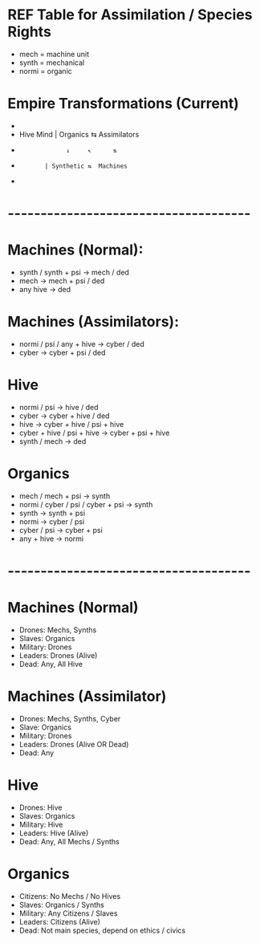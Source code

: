 # REF Table for Assimilation / Species Rights
 * mech = machine unit
 * synth = mechanical
 * normi = organic

# Empire Transformations (Current)
 - 
 -  Hive Mind | Organics  ⇆ Assimilators
 -                  ↓     ↖      ⇅ 
 -            | Synthetic ⇆  Machines  
 - 

# -------------------------------------

# Machines (Normal):
 - synth / synth + psi -> mech / ded
 - mech -> mech + psi / ded
 - any hive -> ded

# Machines (Assimilators):
 - normi / psi / any + hive -> cyber / ded
 - cyber -> cyber + psi / ded

# Hive
 - normi / psi -> hive / ded
 - cyber -> cyber + hive / ded
 - hive -> cyber + hive / psi + hive
 - cyber + hive / psi + hive -> cyber + psi + hive
 - synth / mech -> ded

# Organics
 - mech / mech + psi -> synth
 - normi / cyber / psi / cyber + psi -> synth
 - synth -> synth + psi
 - normi -> cyber / psi
 - cyber / psi -> cyber + psi
 - any + hive -> normi

# -------------------------------------

# Machines (Normal)
 * Drones: Mechs, Synths
 * Slaves: Organics
 * Military: Drones
 * Leaders: Drones (Alive)
 * Dead: Any, All Hive

# Machines (Assimilator)
 * Drones: Mechs, Synths, Cyber
 * Slave: Organics
 * Military: Drones
 * Leaders: Drones (Alive OR Dead)
 * Dead: Any

# Hive
 * Drones: Hive
 * Slaves: Organics
 * Military: Hive
 * Leaders: Hive (Alive)
 * Dead: Any, All Mechs / Synths

# Organics
 * Citizens: No Mechs / No Hives
 * Slaves: Organics / Synths
 * Military: Any Citizens / Slaves
 * Leaders: Citizens (Alive)
 * Dead: Not main species, depend on ethics / civics